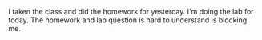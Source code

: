 I taken the class and did the homework for yesterday.
I'm doing the lab for today.
The homework and lab question is hard to understand is blocking me.
